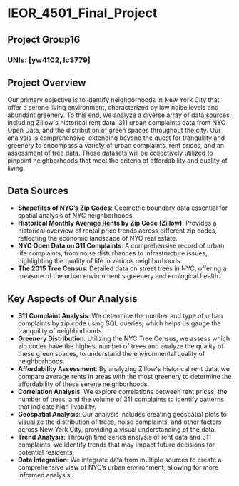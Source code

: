 # IEOR_4501_Final_Project
## Project Group16
### UNIs: [yw4102, lc3779]


## Project Overview
Our primary objective is to identify neighborhoods in New York City that offer a serene living environment, characterized by low noise levels and abundant greenery. To this end, we analyze a diverse array of data sources, including Zillow's historical rent data, 311 urban complaints data from NYC Open Data, and the distribution of green spaces throughout the city. Our analysis is comprehensive, extending beyond the quest for tranquility and greenery to encompass a variety of urban complaints, rent prices, and an assessment of tree data. These datasets will be collectively utilized to pinpoint neighborhoods that meet the criteria of affordability and quality of living.

## Data Sources
- **Shapefiles of NYC’s Zip Codes**: Geometric boundary data essential for spatial analysis of NYC neighborhoods.
- **Historical Monthly Average Rents by Zip Code (Zillow)**: Provides a historical overview of rental price trends across different zip codes, reflecting the economic landscape of NYC real estate.
- **NYC Open Data on 311 Complaints**: A comprehensive record of urban life complaints, from noise disturbances to infrastructure issues, highlighting the quality of life in various neighborhoods.
- **The 2015 Tree Census**: Detailed data on street trees in NYC, offering a measure of the urban environment's greenery and ecological health.
## Key Aspects of Our Analysis
- **311 Complaint Analysis**: We determine the number and type of urban complaints by zip code using SQL queries, which helps us gauge the tranquility of neighborhoods.
- **Greenery Distribution**: Utilizing the NYC Tree Census, we assess which zip codes have the highest number of trees and analyze the quality of these green spaces, to understand the environmental quality of neighborhoods.
- **Affordability Assessment**: By analyzing Zillow's historical rent data, we compare average rents in areas with the most greenery to determine the affordability of these serene neighborhoods.
- **Correlation Analysis**: We explore correlations between rent prices, the number of trees, and the volume of 311 complaints to identify patterns that indicate high livability.
- **Geospatial Analysis**: Our analysis includes creating geospatial plots to visualize the distribution of trees, noise complaints, and other factors across New York City, providing a visual understanding of the data.
- **Trend Analysis**: Through time series analysis of rent data and 311 complaints, we identify trends that may impact future decisions for potential residents.
- **Data Integration**: We integrate data from multiple sources to create a comprehensive view of NYC’s urban environment, allowing for more informed analysis.

